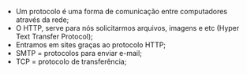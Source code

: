 * Um protocolo é uma forma de comunicação entre computadores através da rede;
* O HTTP, serve para nós solicitarmos arquivos, imagens e etc (Hyper Text Transfer Protocol);
* Entramos em sites graças ao protocolo HTTP;
* SMTP = protocolos para enviar e-mail;
* TCP = protocolo de transferência;